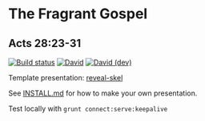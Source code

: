 # The Fragrant Gospel
## Acts 28:23-31

[![Build status](https://github.com/sermons/fragrant/actions/workflows/build.yml/badge.svg)](https://github.com/sermons/fragrant/actions/workflows/build.yml)
[![David](https://img.shields.io/david/sermons/fragrant)](https://david-dm.org/sermons/fragrant)
[![David (dev)](https://img.shields.io/david/dev/sermons/fragrant)](https://david-dm.org/sermons/fragrant?type=dev)

Template presentation: [reveal-skel](https://github.com/sermons/reveal-skel)

See [INSTALL.md](INSTALL.md)
for how to make your own presentation.

Test locally with `grunt connect:serve:keepalive`
